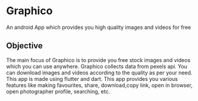 # Graphico
An android App which provides you high quality images and videos for free
## Objective
The main focus of Graphico is to provide you free stock images and videos which you can use anywhere. Graphico collects data from pexels api. You can download images and videos according to the quality as per your need. This app is made using flutter and dart. This app provides you various features like making favourites, share, download,copy link, open in browser, open photographer profile, searching, etc.
